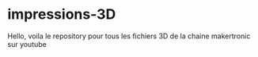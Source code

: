 # impressions-3D
Hello, voila le repository pour tous les fichiers 3D de la chaine makertronic sur youtube
